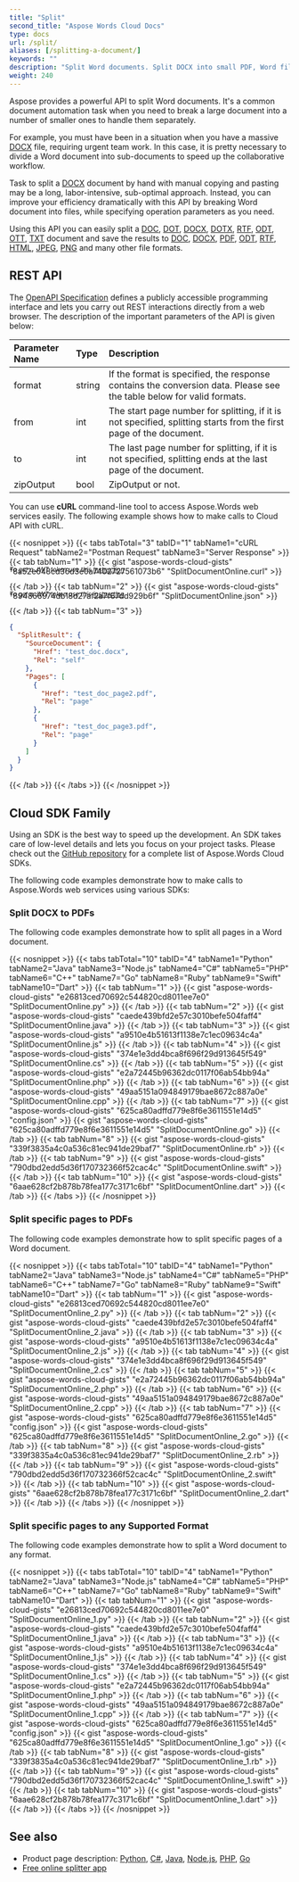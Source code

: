 ```yaml
---
title: "Split"
second_title: "Aspose Words Cloud Docs"
type: docs
url: /split/
aliases: [/splitting-a-document/]
keywords: ""
description: "Split Word documents. Split DOCX into small PDF, Word files with ease."
weight: 240
---
```


Aspose provides a powerful API to split Word documents. It's a common document automation task when you need to break a large document into a number of smaller ones to handle them separately.

For example, you must have been in a situation when you have a massive [DOCX](https://docs.fileformat.com/word-processing/docx/) file, requiring urgent team work. In this case, it is pretty necessary to divide a Word document into sub-documents to speed up the collaborative workflow.

Task to split a [DOCX](https://docs.fileformat.com/word-processing/docx/) document by hand with manual copying and pasting may be a long, labor-intensive, sub-optimal approach. Instead, you can improve your efficiency dramatically with this API by breaking Word document into files, while specifying operation parameters as you need.

Using this API you can easily split a [DOC](https://docs.fileformat.com/word-processing/doc/), [DOT](https://docs.fileformat.com/word-processing/dot/), [DOCX](https://docs.fileformat.com/word-processing/docx/), [DOTX](https://docs.fileformat.com/word-processing/dotx/), [RTF](https://docs.fileformat.com/word-processing/rtf/), [ODT](https://docs.fileformat.com/word-processing/odt/), [OTT](https://docs.fileformat.com/word-processing/ott/), [TXT](https://docs.fileformat.com/word-processing/txt/) document and save the results to [DOC](https://docs.fileformat.com/word-processing/doc/), [DOCX](https://docs.fileformat.com/word-processing/docx/), [PDF](https://docs.fileformat.com/pdf/), [ODT](https://docs.fileformat.com/word-processing/odt/), [RTF](https://docs.fileformat.com/word-processing/rtf/), [HTML](https://docs.fileformat.com/web/html/), [JPEG](https://docs.fileformat.com/image/jpeg/), [PNG](https://docs.fileformat.com/Image/png/) and many other file formats.

## REST API

The [OpenAPI Specification](https://apireference.aspose.cloud/words/#/Split/SplitDocument) defines a publicly accessible programming interface and lets you carry out REST interactions directly from a web browser. The description of the important parameters of the API is given below:

|Parameter Name|Type|Description|
| :- | :- | :- |
|format|string|If the format is specified, the response contains the conversion data. Please see the table below for valid formats.|
|from|int|The start page number for splitting, if it is not specified, splitting starts from the first page of the document.|
|to|int|The last page number for splitting, if it is not specified, splitting ends at the last page of the document.|
|zipOutput|bool|ZipOutput or not.|

You can use **cURL** command-line tool to access Aspose.Words web services easily. The following example shows how to make calls to Cloud API with cURL.

{{< nosnippet >}}
{{< tabs tabTotal="3" tabID="1" tabName1="cURL Request" tabName2="Postman Request" tabName3="Server Response" >}}
{{< tab tabNum="1" >}}
{{< gist "aspose-words-cloud-gists" "8a52e648cd36d3e0a7402727561073b6" "SplitDocumentOnline.curl" >}}

<p style="margin-top:-32px;font-size:80%;font-style:italic">To get a JWT token use this <a href="/words/getting-started/quickstart/">instruction</a></p>

{{< /tab >}}
{{< tab tabNum="2" >}}
{{< gist "aspose-words-cloud-gists" "894866974db18d27af2a7f67dd929b6f" "SplitDocumentOnline.json" >}}

<p style="margin-top:-32px;font-size:80%;font-style:italic">To get a JWT token use this <a href="/words/getting-started/quickstart/">instruction</a></p>

{{< /tab >}}
{{< tab tabNum="3" >}}
```json
{
  "SplitResult": {
    "SourceDocument": {
      "Href": "test_doc.docx",
      "Rel": "self"
    },
    "Pages": [
      {
        "Href": "test_doc_page2.pdf",
        "Rel": "page"
      },
      {
        "Href": "test_doc_page3.pdf",
        "Rel": "page"
      }
    ]
  }
}
```
{{< /tab >}}
{{< /tabs >}}
{{< /nosnippet >}}

## Cloud SDK Family

Using an SDK is the best way to speed up the development. An SDK takes care of low-level details and lets you focus on your project tasks. Please check out the [GitHub repository](https://github.com/aspose-words-cloud) for a complete list of Aspose.Words Cloud SDKs.

The following code examples demonstrate how to make calls to Aspose.Words web services using various SDKs:

### Split DOCX to PDFs

The following code examples demonstrate how to split all pages in a Word document.

{{< nosnippet >}}
{{< tabs tabTotal="10" tabID="4" tabName1="Python" tabName2="Java" tabName3="Node.js" tabName4="C#" tabName5="PHP" tabName6="C++" tabName7="Go" tabName8="Ruby" tabName9="Swift" tabName10="Dart" >}}
{{< tab tabNum="1" >}}
{{< gist "aspose-words-cloud-gists" "e26813ced70692c544820cd8011ee7e0" "SplitDocumentOnline.py" >}}
{{< /tab >}}
{{< tab tabNum="2" >}}
{{< gist "aspose-words-cloud-gists" "caede439bfd2e57c3010befe504faff4" "SplitDocumentOnline.java" >}}
{{< /tab >}}
{{< tab tabNum="3" >}}
{{< gist "aspose-words-cloud-gists" "a9510e4b51613f1138e7c1ec09634c4a" "SplitDocumentOnline.js" >}}
{{< /tab >}}
{{< tab tabNum="4" >}}
{{< gist "aspose-words-cloud-gists" "374e1e3dd4bca8f696f29d913645f549" "SplitDocumentOnline.cs" >}}
{{< /tab >}}
{{< tab tabNum="5" >}}
{{< gist "aspose-words-cloud-gists" "e2a72445b96362dc0117f06ab54bb94a" "SplitDocumentOnline.php" >}}
{{< /tab >}}
{{< tab tabNum="6" >}}
{{< gist "aspose-words-cloud-gists" "49aa5151a094849179bae8672c887a0e" "SplitDocumentOnline.cpp" >}}
{{< /tab >}}
{{< tab tabNum="7" >}}
{{< gist "aspose-words-cloud-gists" "625ca80adffd779e8f6e3611551e14d5" "config.json" >}}
{{< gist "aspose-words-cloud-gists" "625ca80adffd779e8f6e3611551e14d5" "SplitDocumentOnline.go" >}}
{{< /tab >}}
{{< tab tabNum="8" >}}
{{< gist "aspose-words-cloud-gists" "339f3835a4c0a536c81ec941de29baf7" "SplitDocumentOnline.rb" >}}
{{< /tab >}}
{{< tab tabNum="9" >}}
{{< gist "aspose-words-cloud-gists" "790dbd2edd5d36f170732366f52cac4c" "SplitDocumentOnline.swift" >}}
{{< /tab >}}
{{< tab tabNum="10" >}}
{{< gist "aspose-words-cloud-gists" "6aae628cf2b878b78fea177c3171c6bf" "SplitDocumentOnline.dart" >}}
{{< /tab >}}
{{< /tabs >}}
{{< /nosnippet >}}

### Split specific pages to PDFs

The following code examples demonstrate how to split specific pages of a Word document.

{{< nosnippet >}}
{{< tabs tabTotal="10" tabID="4" tabName1="Python" tabName2="Java" tabName3="Node.js" tabName4="C#" tabName5="PHP" tabName6="C++" tabName7="Go" tabName8="Ruby" tabName9="Swift" tabName10="Dart" >}}
{{< tab tabNum="1" >}}
{{< gist "aspose-words-cloud-gists" "e26813ced70692c544820cd8011ee7e0" "SplitDocumentOnline_2.py" >}}
{{< /tab >}}
{{< tab tabNum="2" >}}
{{< gist "aspose-words-cloud-gists" "caede439bfd2e57c3010befe504faff4" "SplitDocumentOnline_2.java" >}}
{{< /tab >}}
{{< tab tabNum="3" >}}
{{< gist "aspose-words-cloud-gists" "a9510e4b51613f1138e7c1ec09634c4a" "SplitDocumentOnline_2.js" >}}
{{< /tab >}}
{{< tab tabNum="4" >}}
{{< gist "aspose-words-cloud-gists" "374e1e3dd4bca8f696f29d913645f549" "SplitDocumentOnline_2.cs" >}}
{{< /tab >}}
{{< tab tabNum="5" >}}
{{< gist "aspose-words-cloud-gists" "e2a72445b96362dc0117f06ab54bb94a" "SplitDocumentOnline_2.php" >}}
{{< /tab >}}
{{< tab tabNum="6" >}}
{{< gist "aspose-words-cloud-gists" "49aa5151a094849179bae8672c887a0e" "SplitDocumentOnline_2.cpp" >}}
{{< /tab >}}
{{< tab tabNum="7" >}}
{{< gist "aspose-words-cloud-gists" "625ca80adffd779e8f6e3611551e14d5" "config.json" >}}
{{< gist "aspose-words-cloud-gists" "625ca80adffd779e8f6e3611551e14d5" "SplitDocumentOnline_2.go" >}}
{{< /tab >}}
{{< tab tabNum="8" >}}
{{< gist "aspose-words-cloud-gists" "339f3835a4c0a536c81ec941de29baf7" "SplitDocumentOnline_2.rb" >}}
{{< /tab >}}
{{< tab tabNum="9" >}}
{{< gist "aspose-words-cloud-gists" "790dbd2edd5d36f170732366f52cac4c" "SplitDocumentOnline_2.swift" >}}
{{< /tab >}}
{{< tab tabNum="10" >}}
{{< gist "aspose-words-cloud-gists" "6aae628cf2b878b78fea177c3171c6bf" "SplitDocumentOnline_2.dart" >}}
{{< /tab >}}
{{< /tabs >}}
{{< /nosnippet >}}

### Split specific pages to any Supported Format

The following code examples demonstrate how to split a Word document to any format.

{{< nosnippet >}}
{{< tabs tabTotal="10" tabID="4" tabName1="Python" tabName2="Java" tabName3="Node.js" tabName4="C#" tabName5="PHP" tabName6="C++" tabName7="Go" tabName8="Ruby" tabName9="Swift" tabName10="Dart" >}}
{{< tab tabNum="1" >}}
{{< gist "aspose-words-cloud-gists" "e26813ced70692c544820cd8011ee7e0" "SplitDocumentOnline_1.py" >}}
{{< /tab >}}
{{< tab tabNum="2" >}}
{{< gist "aspose-words-cloud-gists" "caede439bfd2e57c3010befe504faff4" "SplitDocumentOnline_1.java" >}}
{{< /tab >}}
{{< tab tabNum="3" >}}
{{< gist "aspose-words-cloud-gists" "a9510e4b51613f1138e7c1ec09634c4a" "SplitDocumentOnline_1.js" >}}
{{< /tab >}}
{{< tab tabNum="4" >}}
{{< gist "aspose-words-cloud-gists" "374e1e3dd4bca8f696f29d913645f549" "SplitDocumentOnline_1.cs" >}}
{{< /tab >}}
{{< tab tabNum="5" >}}
{{< gist "aspose-words-cloud-gists" "e2a72445b96362dc0117f06ab54bb94a" "SplitDocumentOnline_1.php" >}}
{{< /tab >}}
{{< tab tabNum="6" >}}
{{< gist "aspose-words-cloud-gists" "49aa5151a094849179bae8672c887a0e" "SplitDocumentOnline_1.cpp" >}}
{{< /tab >}}
{{< tab tabNum="7" >}}
{{< gist "aspose-words-cloud-gists" "625ca80adffd779e8f6e3611551e14d5" "config.json" >}}
{{< gist "aspose-words-cloud-gists" "625ca80adffd779e8f6e3611551e14d5" "SplitDocumentOnline_1.go" >}}
{{< /tab >}}
{{< tab tabNum="8" >}}
{{< gist "aspose-words-cloud-gists" "339f3835a4c0a536c81ec941de29baf7" "SplitDocumentOnline_1.rb" >}}
{{< /tab >}}
{{< tab tabNum="9" >}}
{{< gist "aspose-words-cloud-gists" "790dbd2edd5d36f170732366f52cac4c" "SplitDocumentOnline_1.swift" >}}
{{< /tab >}}
{{< tab tabNum="10" >}}
{{< gist "aspose-words-cloud-gists" "6aae628cf2b878b78fea177c3171c6bf" "SplitDocumentOnline_1.dart" >}}
{{< /tab >}}
{{< /tabs >}}
{{< /nosnippet >}}

## See also

- Product page description: <a href="https://products.aspose.cloud/words/python/split" target="_blank">Python</a>, <a href="https://products.aspose.cloud/words/net/split" target="_blank">C#</a>, <a href="https://products.aspose.cloud/words/java/split" target="_blank">Java</a>, <a href="https://products.aspose.cloud/words/nodejs/split" target="_blank">Node.js</a>, <a href="https://products.aspose.cloud/words/php/split" target="_blank">PHP</a>, <a href="https://products.aspose.cloud/words/go/split" target="_blank">Go</a>
- <a href="https://products.aspose.app/words/splitter" target="_blank" rel="noopener">Free online splitter app</a>
